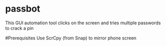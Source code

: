 # passbot
This GUI automation tool clicks on the screen and tries multiple passwords to crack a pin

#Prerequisites
Use ScrCpy (from Snap) to mirror phone screen
